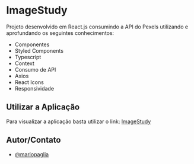 # ImageStudy

Projeto desenvolvido em React.js consumindo a API do Pexels utilizando e aprofundando os seguintes conhecimentos:

- Componentes
- Styled Components
- Typescript
- Context
- Consumo de API
- Axios
- React Icons
- Responsividade
## Utilizar a Aplicação

Para visualizar a aplicação basta utilizar o link: [ImageStudy](https://upbeat-boyd-fcb9d9.netlify.app/)

## Autor/Contato

- [@mariopaglia](https://www.github.com/mariopaglia)